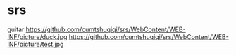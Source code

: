 # srs
guitar
https://github.com/cumtshuqiqi/srs/WebContent/WEB-INF/picture/duck.jpg
https://github.com/cumtshuqiqi/srs/WebContent/WEB-INF/picture/test.jpg
